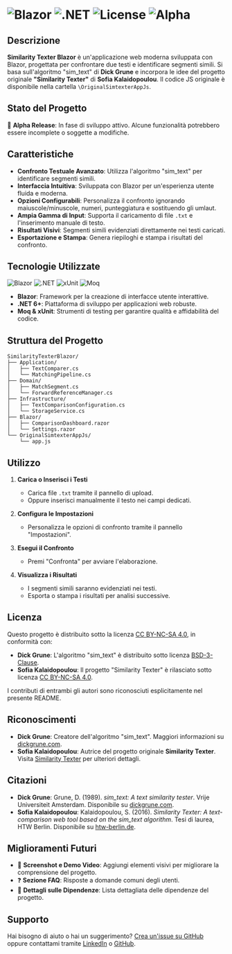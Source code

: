 ﻿# ![Blazor](https://img.shields.io/badge/Blazor-5.0-blue.svg) ![.NET](https://img.shields.io/badge/.NET-6.0+-purple.svg) ![License](https://img.shields.io/badge/License-CC%20BY--NC--SA%204.0-green.svg) ![Alpha](https://img.shields.io/badge/Release-Alpha-orange.svg)

## Descrizione

**Similarity Texter Blazor** è un'applicazione web moderna sviluppata con Blazor, progettata per confrontare due testi e identificare segmenti simili. Si basa sull'algoritmo "sim_text" di **Dick Grune** e incorpora le idee del progetto originale **"Similarity Texter"** di **Sofia Kalaidopoulou**. Il codice JS originale è disponibile nella cartella `\OriginalSimtexterAppJs`.

## Stato del Progetto

🚧 **Alpha Release**: In fase di sviluppo attivo. Alcune funzionalità potrebbero essere incomplete o soggette a modifiche.

## Caratteristiche

- **Confronto Testuale Avanzato**: Utilizza l'algoritmo "sim_text" per identificare segmenti simili.
- **Interfaccia Intuitiva**: Sviluppata con Blazor per un'esperienza utente fluida e moderna.
- **Opzioni Configurabili**: Personalizza il confronto ignorando maiuscole/minuscole, numeri, punteggiatura e sostituendo gli umlaut.
- **Ampia Gamma di Input**: Supporta il caricamento di file `.txt` e l'inserimento manuale di testo.
- **Risultati Visivi**: Segmenti simili evidenziati direttamente nei testi caricati.
- **Esportazione e Stampa**: Genera riepiloghi e stampa i risultati del confronto.

## Tecnologie Utilizzate

![Blazor](https://img.shields.io/badge/Blazor-5.0-blue.svg) ![.NET](https://img.shields.io/badge/.NET-6.0+-purple.svg) ![xUnit](https://img.shields.io/badge/xUnit-2.4.1-blue.svg) ![Moq](https://img.shields.io/badge/Moq-4.16.1-green.svg)

- **Blazor**: Framework per la creazione di interfacce utente interattive.
- **.NET 6+**: Piattaforma di sviluppo per applicazioni web robuste.
- **Moq & xUnit**: Strumenti di testing per garantire qualità e affidabilità del codice.

## Struttura del Progetto

```
SimilarityTexterBlazor/
├── Application/
│   ├── TextComparer.cs
│   └── MatchingPipeline.cs
├── Domain/
│   ├── MatchSegment.cs
│   └── ForwardReferenceManager.cs
├── Infrastructure/
│   ├── TextComparisonConfiguration.cs
│   └── StorageService.cs
├── Blazor/
│   ├── ComparisonDashboard.razor
│   └── Settings.razor
└── OriginalSimtexterAppJs/
    └── app.js
```

## Utilizzo

1. **Carica o Inserisci i Testi**
   - Carica file `.txt` tramite il pannello di upload.
   - Oppure inserisci manualmente il testo nei campi dedicati.

2. **Configura le Impostazioni**
   - Personalizza le opzioni di confronto tramite il pannello "Impostazioni".

3. **Esegui il Confronto**
   - Premi "Confronta" per avviare l'elaborazione.

4. **Visualizza i Risultati**
   - I segmenti simili saranno evidenziati nei testi.
   - Esporta o stampa i risultati per analisi successive.

## Licenza

Questo progetto è distribuito sotto la licenza [CC BY-NC-SA 4.0](LICENSE), in conformità con:

- **Dick Grune**: L'algoritmo "sim_text" è distribuito sotto licenza [BSD-3-Clause](https://opensource.org/licenses/BSD-3-Clause).
- **Sofia Kalaidopoulou**: Il progetto "Similarity Texter" è rilasciato sotto licenza [CC BY-NC-SA 4.0](https://creativecommons.org/licenses/by-nc-sa/4.0/).

I contributi di entrambi gli autori sono riconosciuti esplicitamente nel presente README.

## Riconoscimenti

- **Dick Grune**: Creatore dell'algoritmo "sim_text". Maggiori informazioni su [dickgrune.com](https://dickgrune.com/Programs/similarity_text/).
- **Sofia Kalaidopoulou**: Autrice del progetto originale **Similarity Texter**. Visita [Similarity Texter](https://people.f4.htw-berlin.de/~weberwu/simtexter/app.html) per ulteriori dettagli.

## Citazioni

- **Dick Grune**: Grune, D. (1989). *sim_text: A text similarity tester*. Vrije Universiteit Amsterdam. Disponibile su [dickgrune.com](https://dickgrune.com/Programs/similarity_text/).
- **Sofia Kalaidopoulou**: Kalaidopoulou, S. (2016). *Similarity Texter: A text-comparison web tool based on the sim_text algorithm*. Tesi di laurea, HTW Berlin. Disponibile su [htw-berlin.de](https://people.f4.htw-berlin.de/~weberwu/simtexter/app.html).

## Miglioramenti Futuri

- 📸 **Screenshot e Demo Video**: Aggiungi elementi visivi per migliorare la comprensione del progetto.
- ❓ **Sezione FAQ**: Risposte a domande comuni degli utenti.
- 📜 **Dettagli sulle Dipendenze**: Lista dettagliata delle dipendenze del progetto.

## Supporto

Hai bisogno di aiuto o hai un suggerimento? [Crea un'issue su GitHub](https://github.com/slim16165/similarity-texter-blazor/issues) oppure contattami tramite [LinkedIn](https://www.linkedin.com/in/gianluigisalvi/) o [GitHub](https://github.com/slim16165/similarity-texter-blazor).